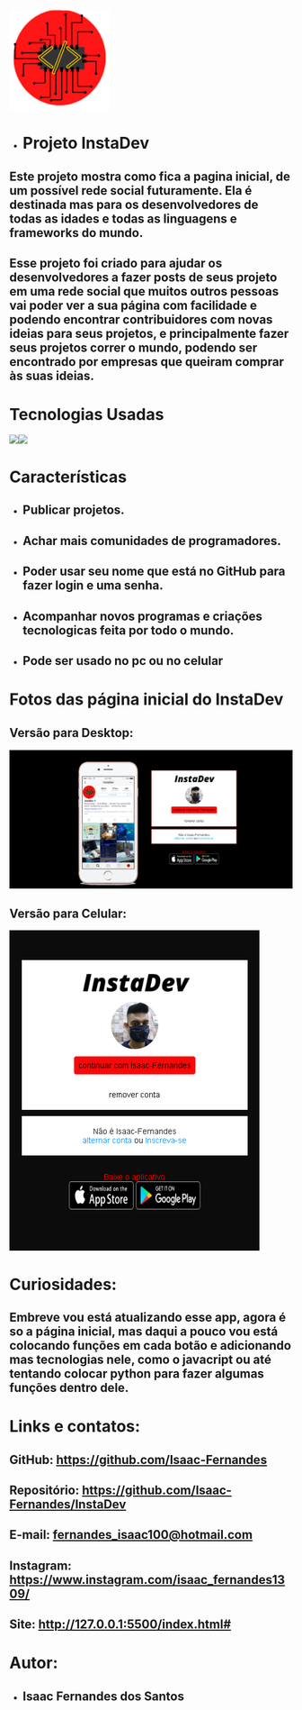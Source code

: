 ![Logo do InstaDev](img/1657143634468.png)

- # Projeto InstaDev

## Este projeto mostra como fica a pagina inicial, de um possível rede social futuramente. Ela é destinada mas para os desenvolvedores de todas as idades e todas as linguagens e frameworks do mundo.
## Esse projeto foi criado para ajudar os desenvolvedores a fazer posts de seus projeto em uma rede social que muitos outros pessoas vai poder ver a sua página com facilidade e podendo encontrar contribuidores com novas ideias para seus projetos, e principalmente fazer seus projetos correr o mundo, podendo ser encontrado por empresas que queiram comprar às suas ideias.

# Tecnologias Usadas
<img src="https://encrypted-tbn0.gstatic.com/images?q=tbn:ANd9GcTh7HwVz9h18DrB8OeLJ1oUyWw6JPIBqfxDUEiFi_804PEIQxzvfuW5p0eQ3inRMifes4s&usqp=CAU" width="70"><img src="https://www.programandoamedianoche.com/wp-content/uploads/2018/10/Post-Flexbox.jpg" width="100">

# Características
- ## Publicar projetos.
- ## Achar mais comunidades de programadores.
- ## Poder usar seu nome que está no GitHub para fazer login e uma senha.
- ## Acompanhar novos programas e criações tecnologicas feita por todo o mundo.
- ## Pode ser usado no pc ou no celular

# Fotos das página inicial do InstaDev

## Versão para Desktop:
<img src="img/Captura%20de%20Tela%20(196).png">

## Versão para Celular:

<img src="img/Captura%20de%20Tela%20(194).png">

# Curiosidades:
## Embreve vou está atualizando esse app, agora é so a página inicial, mas daqui a pouco vou está colocando funções em cada botão e adicionando mas tecnologias nele, como o javacript ou até tentando colocar python para fazer algumas funções dentro dele.

# Links e contatos:
## GitHub: https://github.com/Isaac-Fernandes
## Repositório: https://github.com/Isaac-Fernandes/InstaDev
## E-mail: fernandes_isaac100@hotmail.com
## Instagram: https://www.instagram.com/isaac_fernandes1309/
## Site: http://127.0.0.1:5500/index.html#

# Autor:
- ## Isaac Fernandes dos Santos

